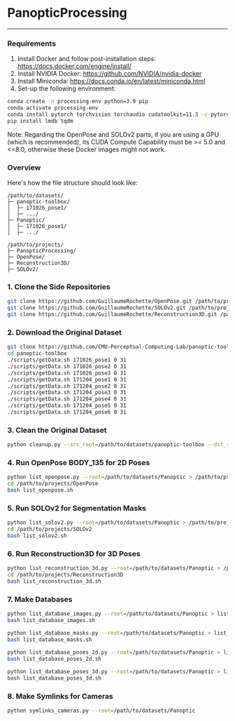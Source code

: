 PanopticProcessing
===
---
### Requirements

1. Install Docker and follow post-installation steps: https://docs.docker.com/engine/install/
2. Install NVIDIA Docker: https://github.com/NVIDIA/nvidia-docker
3. Install Miniconda: https://docs.conda.io/en/latest/miniconda.html
4. Set-up the following environment:
```bash
conda create -n processing-env python=3.9 pip
conda activate processing-env
conda install pytorch torchvision torchaudio cudatoolkit=11.3 -c pytorch
pip install lmdb tqdm
```
Note: Regarding the OpenPose and SOLOv2 parts, if you are using a GPU (which is recommended), its CUDA Compute Capability must be >= 5.0 and <=8.0, otherwise these Docker images might not work. 

### Overview
Here's how the file structure should look like:
```
/path/to/datasets/
├─ panoptic-toolbox/
│  ├─ 171026_pose1/
│  ├─ .../
├─ Panoptic/
│  ├─ 171026_pose1/
│  ├─ .../

/path/to/projects/
├─ PanopticProcessing/
├─ OpenPose/
├─ Reconstruction3D/
├─ SOLOv2/

```

### 1. Clone the Side Repositories
```bash
git clone https://github.com/GuillaumeRochette/OpenPose.git /path/to/projects/OpenPose
git clone https://github.com/GuillaumeRochette/SOLOv2.git /path/to/projects/SOLOv2
git clone https://github.com/GuillaumeRochette/Reconstruction3D.git /path/to/projects/Reconstruction3D
```

### 2. Download the Original Dataset
```bash
git clone https://github.com/CMU-Perceptual-Computing-Lab/panoptic-toolbox.git /path/to/datasets/panoptic-toolbox
cd panoptic-toolbox
./scripts/getData.sh 171026_pose1 0 31
./scripts/getData.sh 171026_pose2 0 31
./scripts/getData.sh 171026_pose3 0 31
./scripts/getData.sh 171204_pose1 0 31
./scripts/getData.sh 171204_pose2 0 31
./scripts/getData.sh 171204_pose3 0 31
./scripts/getData.sh 171204_pose4 0 31
./scripts/getData.sh 171204_pose5 0 31
./scripts/getData.sh 171204_pose6 0 31
```
### 3. Clean the Original Dataset
```bash
python cleanup.py --src_root=/path/to/datasets/panoptic-toolbox --dst_root=/path/to/datasets/Panoptic
```

### 4. Run OpenPose BODY_135 for 2D Poses
```bash
python list_openpose.py --root=/path/to/datasets/Panoptic > /path/to/projects/OpenPose/list_openpose.sh
cd /path/to/projects/OpenPose
bash list_openpose.sh
```

### 5. Run SOLOv2 for Segmentation Masks
```bash
python list_solov2.py --root=/path/to/datasets/Panoptic > /path/to/projects/SOLOv2/list_solov2.sh
cd /path/to/projects/SOLOv2
bash list_solov2.sh
```

### 6. Run Reconstruction3D for 3D Poses
```bash
python list_reconstruction_3d.py --root=/path/to/datasets/Panoptic > /path/to/projects/Reconstruction3D/list_reconstruction_3d.sh
cd /path/to/projects/Reconstruction3D
bash list_reconstruction_3d.sh
```

### 7. Make Databases
```bash
python list_database_images.py --root=/path/to/datasets/Panoptic > list_database_images.sh
bash list_database_images.sh

python list_database_masks.py --root=/path/to/datasets/Panoptic > list_database_masks.sh
bash list_database_masks.sh
 
python list_database_poses_2d.py --root=/path/to/datasets/Panoptic > list_database_poses_2d.sh
bash list_database_poses_2d.sh

python list_database_poses_3d.py --root=/path/to/datasets/Panoptic > list_database_poses_3d.sh
bash list_database_poses_3d.sh
```

### 8. Make Symlinks for Cameras
```bash
python symlinks_cameras.py --root=/path/to/datasets/Panoptic
```
